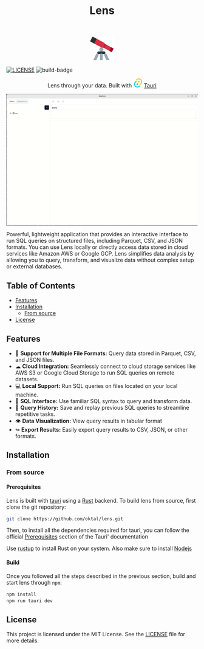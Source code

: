 <h1 align="center">Lens</h1> <br>
<p align="center">
  <img alt="lens" src="./assets/lens.svg" width="64" height="64" />
</p>


[![LICENSE][license-badge]][license]
![build-badge]

<p align="center">
  Lens through your data. Built with <img alt="tauri" src="./assets/tauri.svg" width="24" height="24" /> <a href="https://tauri.app/">Tauri</a>
</p>

<img alt="demo" align="center" src="./assets/demo.gif" /> <br />

Powerful, lightweight application that provides an interactive interface to run SQL queries on structured files, including Parquet, CSV, and JSON formats.
You can use Lens locally or directly access data stored in cloud services like Amazon AWS or Google GCP.
Lens simplifies data analysis by allowing you to query, transform, and visualize data without complex setup or external databases.

## Table of Contents

- [Features](#features)
- [Installation](#installation)
  - [From source](#from-source)
- [License](#license)

## Features
- 📁 **Support for Multiple File Formats:** Query data stored in Parquet, CSV, and JSON files.
- ☁ **Cloud Integration:** Seamlessly connect to cloud storage services like AWS S3 or Google Cloud Storage to run SQL queries on remote datasets.
- 💻 **Local Support:** Run SQL queries on files located on your local machine.
- 🔎 **SQL Interface:** Use familiar SQL syntax to query and transform data.
- 📓 **Query History:** Save and replay previous SQL queries to streamline repetitive tasks.
- 👁 **Data Visualization:** View query results in tabular format
- ↬ **Export Results:** Easily export query results to CSV, JSON, or other formats.


## Installation

### From source

#### Prerequisites

Lens is built with [tauri](https://tauri.app/) using a [Rust](https://www.rust-lang.org/) backend.
To build lens from source, first clone the git repository:

```bash
git clone https://github.com/oktal/lens.git
```

Then, to install all the dependencies required for tauri, you can follow the official [Prerequisites](https://tauri.app/v1/guides/getting-started/prerequisites) section of the Tauri' documentation

Use [rustup](https://www.rust-lang.org/tools/install) to install Rust on your system.
Also make sure to install [Nodejs](https://nodejs.org/en)


#### Build

Once you followed all the steps described in the previous section, build and start lens through `npm`:

```bash
npm install
npm run tauri dev
```
## License

This project is licensed under the MIT License. See the [LICENSE](LICENSE) file for more details.

[license]: LICENSE
[license-badge]: https://img.shields.io/badge/license-MIT-green
[build-badge]: https://img.shields.io/github/actions/workflow/status/oktal/lens/build

